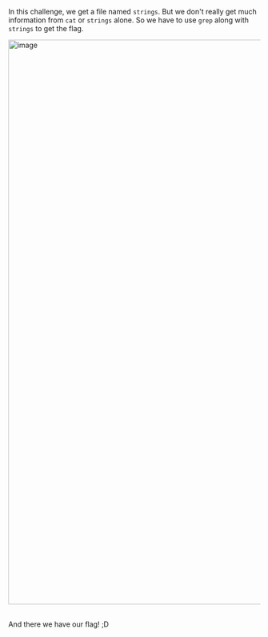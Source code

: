 In this challenge, we get a file named `strings`. But we don't really get much information from `cat` or `strings` alone.
So we have to use `grep` along with `strings` to get the flag.

<img width="1129" alt="image" src="https://github.com/user-attachments/assets/d2c6dd57-44de-4c66-b467-764f99c53095">

<br>
<br>

And there we have our flag! ;D

